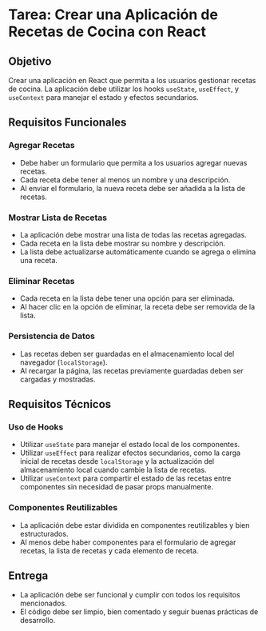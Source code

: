 # Tarea: Crear una Aplicación de Recetas de Cocina con React

## Objetivo

Crear una aplicación en React que permita a los usuarios gestionar recetas de cocina. La aplicación debe utilizar los hooks `useState`, `useEffect`, y `useContext` para manejar el estado y efectos secundarios.

## Requisitos Funcionales

### Agregar Recetas

- Debe haber un formulario que permita a los usuarios agregar nuevas recetas.
- Cada receta debe tener al menos un nombre y una descripción.
- Al enviar el formulario, la nueva receta debe ser añadida a la lista de recetas.

### Mostrar Lista de Recetas

- La aplicación debe mostrar una lista de todas las recetas agregadas.
- Cada receta en la lista debe mostrar su nombre y descripción.
- La lista debe actualizarse automáticamente cuando se agrega o elimina una receta.

### Eliminar Recetas

- Cada receta en la lista debe tener una opción para ser eliminada.
- Al hacer clic en la opción de eliminar, la receta debe ser removida de la lista.

### Persistencia de Datos

- Las recetas deben ser guardadas en el almacenamiento local del navegador (`localStorage`).
- Al recargar la página, las recetas previamente guardadas deben ser cargadas y mostradas.

## Requisitos Técnicos

### Uso de Hooks

- Utilizar `useState` para manejar el estado local de los componentes.
- Utilizar `useEffect` para realizar efectos secundarios, como la carga inicial de recetas desde `localStorage` y la actualización del almacenamiento local cuando cambie la lista de recetas.
- Utilizar `useContext` para compartir el estado de las recetas entre componentes sin necesidad de pasar props manualmente.

### Componentes Reutilizables

- La aplicación debe estar dividida en componentes reutilizables y bien estructurados.
- Al menos debe haber componentes para el formulario de agregar recetas, la lista de recetas y cada elemento de receta.


## Entrega

- La aplicación debe ser funcional y cumplir con todos los requisitos mencionados.
- El código debe ser limpio, bien comentado y seguir buenas prácticas de desarrollo.
